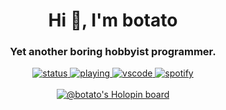 <h1 align="center">Hi 👋, I'm botato</h1>
<h3 align="center">Yet another boring hobbyist programmer.</h3>

<p align="center">
  <a href="#">
    <img
      src="https://nocache.advaith.workers.dev?url=https://img.shields.io/endpoint?url=https://dev.discordprofiles.me/api/badge/status/440990343899643943"
      alt="status"
    />
  </a>
  <a href="#">
    <img
      src="https://nocache.advaith.workers.dev?url=https://img.shields.io/endpoint?url=https://dev.discordprofiles.me/api/badge/playing/440990343899643943"
      alt="playing"
    />
  </a>
  <a href="https://vscodium.com/">
    <img
      src="https://nocache.advaith.workers.dev?url=https://img.shields.io/endpoint?url=https://dev.discordprofiles.me/api/badge/vscode/440990343899643943"
      alt="vscode"
    />
  </a>
  <a href="https://dev.discordprofiles.me/openspotify/440990343899643943">
    <img
      src="https://nocache.advaith.workers.dev?url=https://img.shields.io/endpoint?url=https://dev.discordprofiles.me/api/badge/spotify/440990343899643943"
      alt="spotify"
    />
  </a>
  <br />
  <!--
  <br />
  <a href="https://skillicons.dev">
    <img
      src="https://skillicons.dev/icons?i=discord,twitter,github,stackoverflow,linux,figma,git,vscode,html,md,js,ts,css,sass,py,nodejs,vue,react&perline=10"
      alt="Skill Icons"
    />
  </a>
  <br/>
  -->
  <br/>
  <a href="https://holopin.io/@botato">
    <img src="https://holopin.io/api/user/board?user=botato" alt="@botato's Holopin board">
  </a>
</a>
